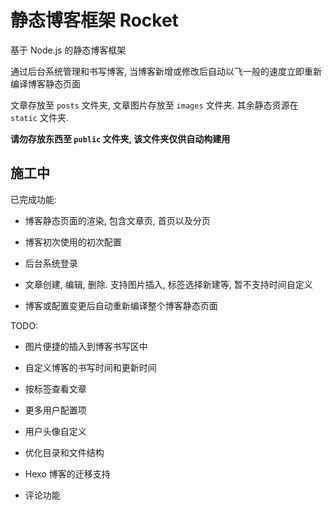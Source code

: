 # 静态博客框架 Rocket

基于 Node.js 的静态博客框架

通过后台系统管理和书写博客, 当博客新增或修改后自动以飞一般的速度立即重新编译博客静态页面

文章存放至 `posts` 文件夹, 文章图片存放至 `images` 文件夹. 其余静态资源在 `static` 文件夹.

**请勿存放东西至 `public` 文件夹, 该文件夹仅供自动构建用**


## 施工中

已完成功能:

- 博客静态页面的渲染, 包含文章页, 首页以及分页

- 博客初次使用的初次配置

- 后台系统登录

- 文章创建, 编辑, 删除. 支持图片插入, 标签选择新建等, 暂不支持时间自定义

- 博客或配置变更后自动重新编译整个博客静态页面

TODO:

- 图片便捷的插入到博客书写区中

- 自定义博客的书写时间和更新时间

- 按标签查看文章

- 更多用户配置项

- 用户头像自定义

- 优化目录和文件结构

- Hexo 博客的迁移支持

- 评论功能
